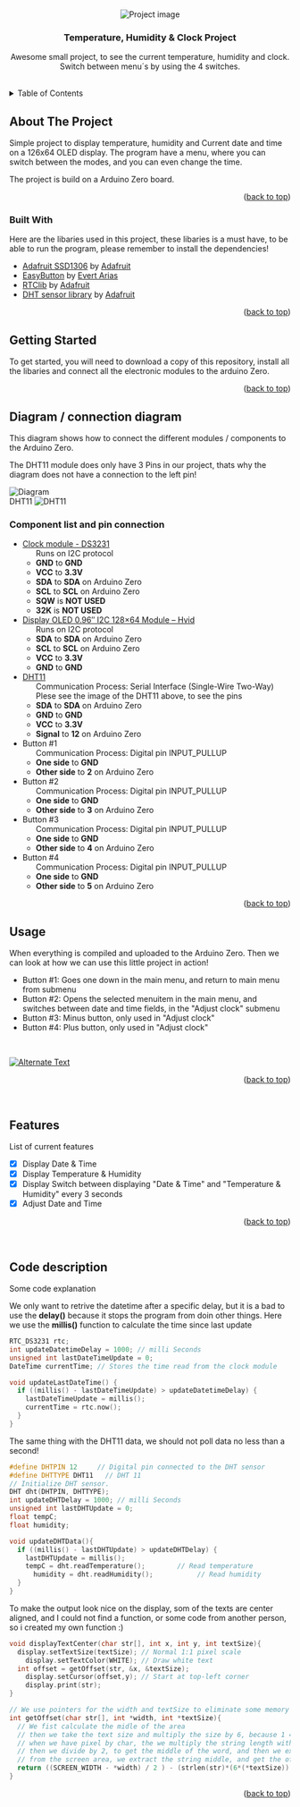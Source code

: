 <a name="readme-top"></a>
<!-- PROJECT LOGO -->
<br />
<div align="center">
    <img src="images/project_photo.jpeg" alt="Project image">

  <h3 align="center">Temperature, Humidity & Clock Project</h3>

  <p align="center">
    Awesome small project, to see the current temperature, humidity and clock.
    Switch between menu´s by using the 4 switches.
    <br />
    <br />
  </p>
</div>

<!-- TABLE OF CONTENTS -->
<details>
  <summary>Table of Contents</summary>
  <ol>
    <li>
      <a href="#about-the-project">About The Project</a>
      <ul>
        <li><a href="#built-with">Built With</a></li>
      </ul>
    </li>
    <li><a href="#getting-started">Getting Started</a></li>
    <li><a href="#usage">Usage</a></li>
  </ol>
</details>

<!-- ABOUT THE PROJECT -->
## About The Project

Simple project to display temperature, humidity and Current date and time on a 126x64 OLED display.
The program have a menu, where you can switch between the modes, and you can even change the time.

The project is build on a Arduino Zero board.

<p align="right">(<a href="#readme-top">back to top</a>)</p>

### Built With

Here are the libaries used in this project, these libaries is a must have, to be able to run the program, please remember to install the dependencies!

* [Adafruit SSD1306](https://github.com/adafruit/Adafruit_SSD1306) by [Adafruit](https://www.arduinolibraries.info/authors/adafruit)
* [EasyButton](https://easybtn.earias.me/) by [Evert Arias](https://github.com/evert-arias)
* [RTClib](https://github.com/adafruit/RTClib) by [Adafruit](https://www.arduinolibraries.info/authors/adafruit)
* [DHT sensor library](https://github.com/adafruit/DHT-sensor-library) by [Adafruit](https://www.arduinolibraries.info/authors/adafruit)

<p align="right">(<a href="#readme-top">back to top</a>)</p>


<!-- GETTING STARTED -->
## Getting Started

To get started, you will need to download a copy of this repository, install all the libaries and connect all the electronic modules to the arduino Zero.

<p align="right">(<a href="#readme-top">back to top</a>)</p>

## Diagram / connection diagram
This diagram shows how to connect the different modules / components to the Arduino Zero.

The DHT11 module does only have 3 Pins in our project, thats why the diagram does not have a connection to the left pin!

<img src="images/diagram.png" alt="Diagram">

<br/>
DHT11

<img src="images/dht11_pinout.png" alt="DHT11">
<br/>

### Component list and pin connection

<ul>
  <li>
    <a href="https://ardustore.dk/produkt/ds3231-i2c-real-time-clock-module">Clock module - DS3231</a>
    <ul>
    Runs on I2C protocol
      <li><strong>GND</strong> to <strong>GND</strong></li>
      <li><strong>VCC</strong> to <strong>3.3V</strong></li>
      <li><strong>SDA</strong> to <strong>SDA</strong> on Arduino Zero</li>
      <li><strong>SCL</strong> to <strong>SCL</strong> on Arduino Zero</li>
      <li><strong>SQW</strong> is <strong>NOT USED</strong></li>
      <li><strong>32K</strong> is <strong>NOT USED</strong></li>
    </ul>
  </li>
  <li>
    <a href="https://ardustore.dk/produkt/display-oled-0-96%e2%80%b3-i2c-128x64-module-hvid">Display OLED 0.96″ I2C 128×64 Module – Hvid</a>
    <ul>
    Runs on I2C protocol
    <li><strong>SDA</strong> to <strong>SDA</strong> on Arduino Zero</li>
      <li><strong>SCL</strong> to <strong>SCL</strong> on Arduino Zero</li>
      <li><strong>VCC</strong> to <strong>3.3V</strong></li>
      <li><strong>GND</strong> to <strong>GND</strong></li>
    </ul>
  </li>
  <li>
    <a href="https://ilearn.eucsyd.dk/pluginfile.php/679724/mod_resource/content/1/DHT11.pdf">DHT11</a>
    <ul>
    Communication Process: Serial Interface (Single-Wire Two-Way)
    <br/>
    Plese see the image of the DHT11 above, to see the pins
    <li><strong>SDA</strong> to <strong>SDA</strong> on Arduino Zero</li>
      <li><strong>GND</strong> to <strong>GND</strong></li>
      <li><strong>VCC</strong> to <strong>3.3V</strong></li>
      <li><strong>Signal</strong> to <strong>12</strong> on Arduino Zero</li>
    </ul>
  </li>
  <li>
    Button #1
    <ul>
    Communication Process: Digital pin INPUT_PULLUP
    <br/>
      <li><strong>One side</strong> to <strong>GND</strong></li>
      <li><strong>Other side</strong> to <strong>2</strong> on Arduino Zero</li>
    </ul>
  </li>
  <li>
    Button #2
    <ul>
    Communication Process: Digital pin INPUT_PULLUP
    <br/>
      <li><strong>One side</strong> to <strong>GND</strong></li>
      <li><strong>Other side</strong> to <strong>3</strong> on Arduino Zero</li>
    </ul>
  </li>
  <li>
    Button #3
    <ul>
    Communication Process: Digital pin INPUT_PULLUP
    <br/>
      <li><strong>One side</strong> to <strong>GND</strong></li>
      <li><strong>Other side</strong> to <strong>4</strong> on Arduino Zero</li>
    </ul>
  </li>
  <li>
    Button #4
    <ul>
    Communication Process: Digital pin INPUT_PULLUP
    <br/>
      <li><strong>One side</strong> to <strong>GND</strong></li>
      <li><strong>Other side</strong> to <strong>5</strong> on Arduino Zero</li>
    </ul>
  </li>
</ul>

<p align="right">(<a href="#readme-top">back to top</a>)</p>

<!-- USAGE EXAMPLES -->
## Usage

When everything is compiled and uploaded to the Arduino Zero. Then we can look at how we can use this little project in action!

* Button #1: Goes one down in the main menu, and return to main menu from submenu
* Button #2: Opens the selected menuitem in the main menu, and switches between date and time fields, in the "Adjust clock" submenu
* Button #3: Minus button, only used in "Adjust clock"
* Button #4: Plus button, only used in "Adjust clock"

<br/>

<a href="https://drive.google.com/file/d/10SVQtopmocVgzpvfo7NzjtsbAOlmKM0t/view?usp=sharing" title="How to use"><img src="images/usage_video.jpg" alt="Alternate Text" /></a>


<p align="right">(<a href="#readme-top">back to top</a>)</p>

<br/>

## Features
List of current features

- [x] Display Date & Time
- [x] Display Temperature & Humidity
- [x] Display Switch between displaying "Date & Time" and "Temperature & Humidity" every 3 seconds
- [x] Adjust Date and Time

<p align="right">(<a href="#readme-top">back to top</a>)</p>

<br/>

## Code description
Some code explanation


We only want to retrive the datetime after a specific delay, but it is a bad to use the **delay()** because it stops the program from doin other things. Here we use the **millis()** function to calculate the time since last update 
```C++
RTC_DS3231 rtc;
int updateDatetimeDelay = 1000; // milli Seconds
unsigned int lastDateTimeUpdate = 0;
DateTime currentTime; // Stores the time read from the clock module

void updateLastDateTime() {
  if ((millis() - lastDateTimeUpdate) > updateDatetimeDelay) {
    lastDateTimeUpdate = millis();
    currentTime = rtc.now();
  }
}
```

The same thing with the DHT11 data, we should not poll data no less than a second!
```C++
#define DHTPIN 12     // Digital pin connected to the DHT sensor
#define DHTTYPE DHT11   // DHT 11
// Initialize DHT sensor.
DHT dht(DHTPIN, DHTTYPE);
int updateDHTDelay = 1000; // milli Seconds
unsigned int lastDHTUpdate = 0;
float tempC;
float humidity;

void updateDHTData(){
  if ((millis() - lastDHTUpdate) > updateDHTDelay) {
    lastDHTUpdate = millis();
    tempC = dht.readTemperature();        // Read temperature
	  humidity = dht.readHumidity();           // Read humidity
  }
}
```

To make the output look nice on the display, som of the texts are center aligned, and I could not find a function, or some code from another person, so i created my own function :)

```C++
void displayTextCenter(char str[], int x, int y, int textSize){
  display.setTextSize(textSize); // Normal 1:1 pixel scale
	display.setTextColor(WHITE); // Draw white text
  int offset = getOffset(str, &x, &textSize);
	display.setCursor(offset,y); // Start at top-left corner
	display.print(str);
}

// We use pointers for the width and textSize to eliminate some memory usage, but it is only a very little amount.
int getOffset(char str[], int *width, int *textSize){
  // We fist calculate the midle of the area
  // then we take the text size and multiply the size by 6, because 1 = 6 pixels
  // when we have pixel by char, the we multiply the string length with the pixels
  // then we divide by 2, to get the middle of the word, and then we extract that
  // from the screen area, we extract the string middle, and get the offset.
  return ((SCREEN_WIDTH - *width) / 2 ) - (strlen(str)*(6*(*textSize)) / 2);
}
```

<p align="right">(<a href="#readme-top">back to top</a>)</p>